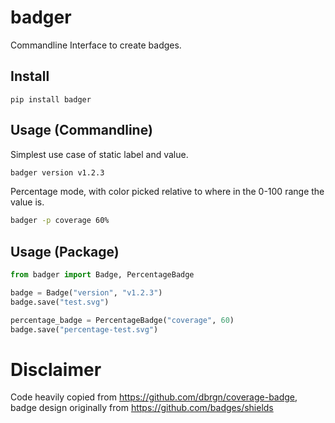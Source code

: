 # badger
Commandline Interface to create badges.

## Install
```
pip install badger
```

## Usage (Commandline)

Simplest use case of static label and value.
```bash
badger version v1.2.3
```

Percentage mode, with color picked relative to where in the 0-100 range the value is.
```bash
badger -p coverage 60%
```

## Usage (Package)
```python
from badger import Badge, PercentageBadge

badge = Badge("version", "v1.2.3")
badge.save("test.svg")

percentage_badge = PercentageBadge("coverage", 60)
badge.save("percentage-test.svg")
```


# Disclaimer
Code heavily copied from https://github.com/dbrgn/coverage-badge, badge design originally from https://github.com/badges/shields
